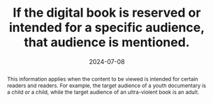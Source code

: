 ---
title: If the digital book is reserved or intended for a specific audience, that audience is mentioned.
abstract: This information applies when the content to be viewed is intended for certain readers and readers. For example, the target audience of a youth documentary is a child or a child, while the target audience of an ultra-violent book is an adult.
categories:
  - Identification
agrege: O4095-E011
opquast: 4 095
indiceebook: "11"
description: Rule 011
before: "010"
weight: "011"
after: "012"
actif: "1"
layout: rules
date: 2024-07-08
tags:
  - Trust
  - Legal
objectif:
  - Avoid receiving
  - Informer et avertir
Meo:
  - Associate specific public information with book
  - Include specific public information on the book presentation page
Controle:
  - Vérifier la présence d'une métadonnée indicant le public cible
  - ", please ensure that there is an indication of the audience the book is intended for."
epubcheck: null
ace: null
humancheck: true
ReadiumGoToolkit: null
Source:
  - Opquast
  - "[currency symbol] SNE"
Referentiel:
  - "[ONIX liste 29](https://ns.editeur.org/onix/fr/29) et [ONIX liste 28](https://ns.editeur.org/onix/fr/28)"
  - "[Schema requiredMinAge](https://schema.org/requiredMinAge) et [suggestedAge](https://schema.org/suggestedAge)"
steps:
  - Design
pertinence: 1
---